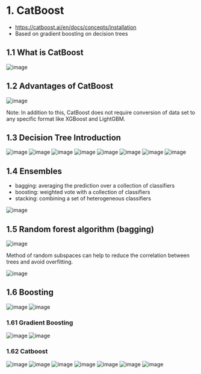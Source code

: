 # 1. CatBoost

- https://catboost.ai/en/docs/concepts/installation
- Based on gradient boosting on decision trees

## 1.1 What is CatBoost

![image](https://user-images.githubusercontent.com/60442877/157367429-1cae84d5-a4ff-48cb-b305-e618ecc3d7cf.png)

## 1.2 Advantages of CatBoost 

![image](https://user-images.githubusercontent.com/60442877/157368102-dbd1f527-6340-4e30-9630-f05889336a5d.png)

Note: In addition to this, CatBoost does not require conversion of data set to any specific format like XGBoost and LightGBM.

## 1.3 Decision Tree Introduction 

![image](https://user-images.githubusercontent.com/60442877/157383012-8e220867-f61c-4176-9fda-11d4daa60110.png)
![image](https://user-images.githubusercontent.com/60442877/157383031-5d120b4d-a5fe-4cc1-8179-a64a1bd70ee4.png)
![image](https://user-images.githubusercontent.com/60442877/157383310-9e6cbec1-81ff-4ef2-95b0-c6ff5a10627a.png)
![image](https://user-images.githubusercontent.com/60442877/157383365-50c8e69b-0cb7-4695-814b-928ec1845ac3.png)
![image](https://user-images.githubusercontent.com/60442877/157383411-dbb020ef-dc9e-4bb9-8bd7-13aa180cf0e8.png)
![image](https://user-images.githubusercontent.com/60442877/157383463-95004f2f-9d53-4e31-8f07-0ae36b164829.png)
![image](https://user-images.githubusercontent.com/60442877/157383474-52797169-ca13-4c6d-ac5f-069f6ee6b1d0.png)
![image](https://user-images.githubusercontent.com/60442877/157383597-680761fc-2c27-4308-9785-6db86d017cd2.png)

## 1.4 Ensembles

- bagging: averaging the prediction over a collection of classifiers
- boosting: weighted vote with a collection of classifiers
- stacking: combining a set of heterogeneous classifiers

![image](https://user-images.githubusercontent.com/60442877/157384357-dd1e8b01-1e28-4228-901c-3d87765d97a8.png)

## 1.5 Random forest algorithm (bagging)

![image](https://user-images.githubusercontent.com/60442877/157384678-8ee0a2b6-cebc-4fc0-a155-a156fccf0f62.png)

Method of random subspaces can help to reduce the correlation between trees and avoid overfitting.

![image](https://user-images.githubusercontent.com/60442877/157384977-f5877e29-f311-4fa2-aadb-2f6c21899b4a.png)

## 1.6 Boosting

![image](https://user-images.githubusercontent.com/60442877/157385122-6d720b22-b063-4c08-a7c0-4d8f51f1d930.png)
![image](https://user-images.githubusercontent.com/60442877/157385199-ad45daf7-c649-453c-aebd-7fc7708831e3.png)

### 1.61 Gradient Boosting

![image](https://user-images.githubusercontent.com/60442877/157385480-8abb1a7c-0878-4714-b841-1a75ebf034bf.png)
![image](https://user-images.githubusercontent.com/60442877/157385563-d2546664-f5ed-4873-83ea-4f804c13fe54.png)

### 1.62 Catboost

![image](https://user-images.githubusercontent.com/60442877/157390908-cf8678b7-6d37-4b55-b47e-b2eaf84ca123.png)
![image](https://user-images.githubusercontent.com/60442877/157390990-b54a4ecb-8ccb-492a-917e-ac3cda8e1e60.png)
![image](https://user-images.githubusercontent.com/60442877/157391056-3ef35fbe-838e-49bc-81ec-ef606fd8788e.png)
![image](https://user-images.githubusercontent.com/60442877/157391107-df1f296b-0c5c-4c52-8954-3ea79ddc561f.png)
![image](https://user-images.githubusercontent.com/60442877/157391129-477e3ba4-bbe0-45fb-b703-7eeacb802cb6.png)
![image](https://user-images.githubusercontent.com/60442877/157391177-e71554f8-9784-47d4-a194-0bc024c04340.png)
![image](https://user-images.githubusercontent.com/60442877/157391351-6c1d9162-f7c5-41f3-8919-08ced03911e1.png)




